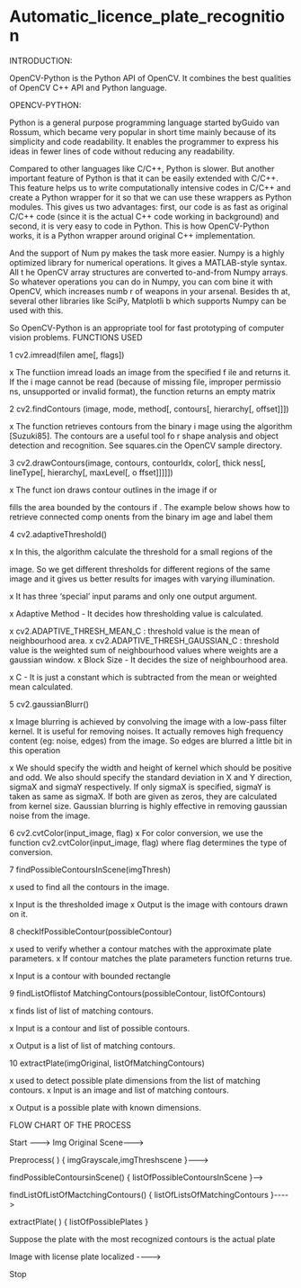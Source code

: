 # Automatic_licence_plate_recognition

INTRODUCTION:

OpenCV-Python is the Python API of OpenCV. It combines the best qualities of OpenCV C++ API and Python language.



OPENCV-PYTHON:

Python is a general purpose programming language started byGuido van Rossum, which became very popular in short time mainly because of its simplicity and code readability. It enables the programmer to express his ideas in fewer lines of code without reducing any readability.



Compared to other languages like C/C++, Python is slower. But another important feature of Python is that it can be easily extended with C/C++. This feature helps us to write computationally intensive codes in C/C++ and create a Python wrapper for it so that we can use these wrappers as Python modules. This gives us two advantages: first, our code is as fast as original C/C++ code (since it is the actual C++ code working in background) and second, it is very easy to code in Python. This is how OpenCV-Python works, it is a Python wrapper around original C++ implementation.





And the support of Num py makes the task more easier. Numpy is a highly optimized library for numerical operations. It gives a MATLAB-style syntax. All t he OpenCV array structures are converted to-and-from Numpy arrays. So whatever operations you can do in Numpy, you can com bine it with OpenCV, which increases numb r of weapons in your arsenal. Besides th at, several other libraries like SciPy, Matplotli b which supports Numpy can be used with this.



So OpenCV-Python is an appropriate tool for fast prototyping of computer vision problems.
 FUNCTIONS USED


1	cv2.imread(filen ame[, flags])

x	The functiion imread loads an image from the specified f ile and returns it. If the i mage cannot be read (because of missing file, improper permissio ns, unsupported or invalid format), the function returns an empty matrix




2	cv2.findContours (image, mode, method[, contours[, hierarchy[, offset]]])




x  The  function  retrieves  contours  from
the  binary  i mage
using  the
algorithm [Suzuki85]. The contours are a useful tool fo r shape analysis
and object detection and recognition. See squares.cin the OpenCV sample
directory.


3  cv2.drawContours(image,  contours,  contourIdx,
color[,  thick ness[,
lineType[,
hierarchy[, maxLevel[, o ffset]]]]])




x	The funct ion draws contour outlines in the image if  or

fills the area bounded by the contours if  . The example below shows how to retrieve connected comp onents from the binary im age and label them










4	cv2.adaptiveThreshold()


x  In this, the algorithm calculate the threshold for a small regions of the

image. So we get different thresholds for different regions of the same image and it gives us better results for images with varying illumination.

x	It has three ‘special’ input params and only one output argument.

x	Adaptive Method - It decides how thresholding value is calculated.

x	cv2.ADAPTIVE_THRESH_MEAN_C : threshold value is the mean of neighbourhood area.
x	cv2.ADAPTIVE_THRESH_GAUSSIAN_C : threshold value is the weighted sum of neighbourhood values where weights are a gaussian window.
x  Block Size - It decides the size of neighbourhood area.

x	C - It is just a constant which is subtracted from the mean or weighted mean calculated.

5	cv2.gaussianBlurr()

x	Image blurring is achieved by convolving the image with a low-pass filter kernel. It is useful for removing noises. It actually removes high frequency content (eg: noise, edges) from the image. So edges are blurred a little bit in this operation

x	We should specify the width and height of kernel which should be positive and odd. We also should specify the standard deviation in X and Y direction, sigmaX and sigmaY respectively. If only sigmaX is specified, sigmaY is taken as same as sigmaX. If both are given as zeros, they are calculated from kernel size. Gaussian blurring is highly effective in removing gaussian noise from the image.

6	cv2.cvtColor(input_image, flag)
x	For color conversion, we use the function cv2.cvtColor(input_image, flag) where flag determines the type of conversion.

7	findPossibleContoursInScene(imgThresh)

x	used to find all the contours in the image.

x	Input is the thresholded image
x	Output is the image with contours drawn on it.

8	checkIfPossibleContour(possibleContour)

x	used to verify whether a contour matches with the approximate plate parameters.
x	If contour matches the plate parameters function returns true.

x	Input is a contour with bounded rectangle

9	findListOflistof MatchingContours(possibleContour, listOfContours)

x	finds list of list of matching contours.

x	Input is a contour and list of possible contours.

x	Output is a list of list of matching contours.

10	extractPlate(imgOriginal, listOfMatchingContours)

x	used to detect possible plate dimensions from the list of matching contours.
x	Input is an image and list of matching contours.

x	Output is a possible plate with known dimensions.

FLOW CHART OF THE PROCESS

Start --->
Img Original Scene--->

Preprocess( )
{
imgGrayscale,imgThreshscene
}--->

findPossibleContoursinScene()
{
listOfPossibleContoursInScene
}-->

findListOfListOfMactchingContours() 
{
listOfListsOfMatchingContours
}---->

extractPlate( )
{
listOfPossiblePlates
}

Suppose the plate with the most recognized contours is the actual plate

Image with license plate localized ---->

Stop

